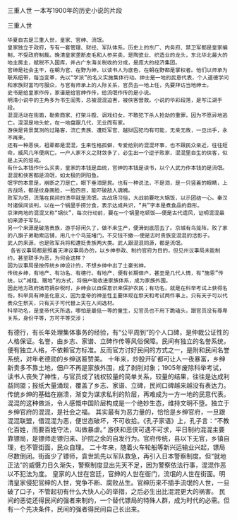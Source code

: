 三重人世
一本写1900年的历史小说的片段
                   
三重人世
 
    华夏自古是三重人世，皇家、官绅、流氓。
    皇家独立于政府，专有一套管理、财经、军队体系，历史上的东厂、内务府、禁卫军都是皇家编制，不受政府制裁。晚清皇家垄断皮毛和人参买卖，是陶瓷业、织造业的龙头，东北华北最大的地主房主，赋税不入国库，并占广东海关税收的分成，是庞大的经济集团。
    官绅是社会主干，在朝为官、在野为绅，以读书人为底色，在朝在野都是掌权者。他们以师承为联系纽带，每当变革，先以“学派”的名义实施集体行动。绅士是一地的民意代表，个人道德学问和家族财富均可服众，与官有师承上的人际关系，官员去一地上任，先要拜访当地绅士。
    史书是给皇家作传，家谱是给官绅作传，给流氓作传的是小说。
    明清小说中的主角多为书生闺秀，总被混混迫害，被侠客营救。小说的华彩段落，是写江湖手段。
    混混活动在街面，勒索商家、打架斗殴、调戏妇女，不敢犯下杀人抢劫的重罪，因为不愿异地逃亡。混混是地头蛇，在一地盘踞几代，无业而有家。
    游侠是背景莫测的过路客，流亡贵族、遭贬军官、越狱囚犯均有可能，无亲无故，一旦出手，永不再来。
    还有一种恶侠，祖辈都是混混，生来性格孤僻，专爱给别的混混坏事，也不跟民众亲近，往往短命，威风几年便病亡。一户人家不义之财敛多了，必生出一个逆子败家，混混里自生的侠客，似是上天的惩戒。
    有什么本钱作什么买卖，皇家的本钱是血统，官绅的本钱是读书，以个人武力作本钱的是流氓。混混和侠客都是流氓，如太极的阴阳鱼。
    氓字的本意是，崩断之刀是亡，眼下垂泪是民。也有一种说法，不是泪，是一只竖着的眼睛，上古战场，都是纹身画脸，一脸四目，能吓破敌人魂魄。
    败军为氓，流落在民间的溃卒就是流氓。古战场习俗，大战前要吃大锅饭，以示团结一心。秦汉时诸侯间谈判，以在一个锅里手捞分食，表示达成共识，“共”字本是煮食品的鼎形。
    京津两地的混混又称“锅伙”，每次行动前，要在一个锅里吃顿饭——便是古代遗风，证明混混最初来源于军队。
    另一个来源是破落贵族，游手好闲久了，做不来生产，便滑到底层去了。京城有鸟笼阵，败了家的八旗子弟勒索店铺，用几十个鸟笼堵门，不交钱不撤——便是古时贵族变混混的活影子。
    武人的来源，也是败军兵将和遭贬贵族两大类。武人跟混混同源，都是流氓。
     各省议事局都是照着天津议事局办的，以乡绅参政、制约官府为目的，但见州议事局未能制约，甚至联手为恶，为何会这样？
    因为议事局是按传统乡绅设计的，不想乡绅中出了土豪劣绅。
    传统乡绅，有地产、有功名、有德行。有地产，便有长期佃户，甚至是几代人情，有“施恩”传统，以“减租、赠地”的方式，将佃户吸收进家族体系，成为家族外围。
    因此地方政府搞苛捐杂税时，乡绅会以自保意识来保护农民；有功名，就是在科举考试上获得名衔。科举具有神圣化意义，因为皇帝的神圣性主要体现在祭天和考试两件事上，只有天子可以代表众生祭天，只有天子可代替上天在人间选材。
    科举功名，是皇帝代天所选，哪怕是最低一等的童生，见官员也不用下跪磕头，跟官员没有尊卑关系，身份平等，方可平等交涉；
   有德行，有长年处理集体事务的经验，有“公平周到”的个人口碑，是仲裁公证性的人格保证。名誉，由乡志、家谱、立碑作传等风俗保障。民间有独立的名誉系统，便有独立人格，不依赖官方标准。反而官方讨好民间的方式之一，是附和民间名誉系统，对年老德勋的乡绅送匾赞美。
    十年来，炒股开矿都可让人一夜暴富，乡绅新贵多不靠土地，佃户不再是家族外围，成了剥削对象；1905年废除科举考试，读书人丧失了神性，与官员成了钱权较量的简单关系，较量的结果，往往是达成利益同盟；报纸大量涌现，覆盖了乡志、家谱、立碑，民间口碑越来越没有表达力。
    传统乡绅的基础在崩溃，渐变为谋求私利的阶层，再难成为一方一地的民意代表。
    混混的这种做派，令人感慨中国阶层构成是一个绝妙生态，维持文明不堕。独立于乡绅官府的混混，是社会之福。
    其实最有为恶力量的，恰恰是乡绅官府，一旦跟混混联盟，借混混为恶，便世态破坏，不可收拾。《孔子家语》上，孔子言：“不教化百姓，而要百姓守法，叫做暴虐。”
    游侠和恶侠可遇不可求，平日制约混混主要靠镖局，是镖师走镖归来、护院之余的自发行为。官府传统，县以下无官，乡镇自理，也不管街面，民众自理。
    二十年来，随着火车轮船等新兴运输业兴起，镖局尽数倒闭。街面少了镖师，袁世凯先以军队救急，再引入日本警察制度。但“就地正法”的威慑力日久渐失，警察制度显出先天不足，因为警察依法行事，混混作恶以不犯法为度。
    皇家的人世在宫廷，官绅的人世在衙门，流氓的人世在街面。明清皇家侵犯官绅的人世，党争不断、腐败丛生。官绅历来不插手流氓的人世，一旦破了口子，不管起初有什么大快人心的举措，之后必生出比混混更大的祸害。
    民间的恶徒还得民间的强者来制约，一个替代镖局的特殊人群，成为时代的必需。但有一个先决条件，民间的强者得民间自己长出来。
